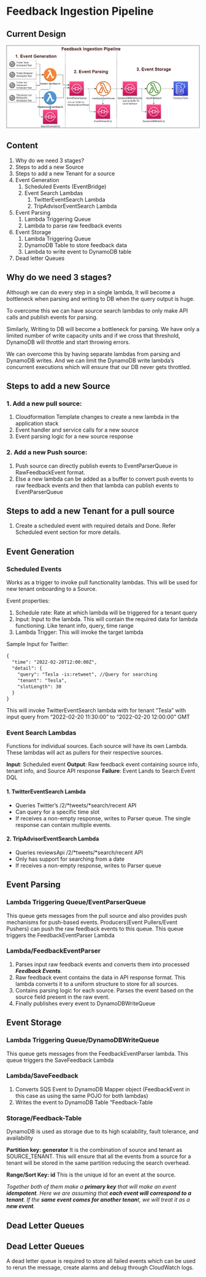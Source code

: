 # Feedback Ingestion Pipeline

## Current Design
![Design](image/FeedbackIngestionPipelineDesign.png?raw=true "Feedback Ingestion Pipeline Design")

## Content

1. Why do we need 3 stages?
2. Steps to add a new Source
3. Steps to add a new Tenant for a source
4. Event Generation
    1. Scheduled Events (EventBridge)
    2. Event Search Lambdas
        1. TwitterEventSearch Lambda
        2. TripAdvisorEventSearch Lambda
5. Event Parsing
    1. Lambda Triggering Queue
    2. Lambda to parse raw feedback events
6. Event Storage
    1. Lambda Triggering Queue
    2. DynamoDB Table to store feedback data
    3. Lambda to write event to DynamoDB table
7. Dead letter Queues

## Why do we need 3 stages?

Although we can do every step in a single lambda, It will become a bottleneck when parsing and writing to DB when the query output is huge.

To overcome this we can have source search lambdas to only make API calls and publish events for parsing.

Similarly, Writing to DB will become a bottleneck for parsing. We have only a limited number of write capacity units and if we cross that threshold, DynamoDB will throttle and start throwing errors.

We can overcome this by having separate lambdas from parsing and DynamoDB writes. And we can limit the DynamoDB write lambda’s concurrent executions which will ensure that our DB never gets throttled.

## Steps to add a new Source

### 1.  Add a new pull source:

1. Cloudformation Template changes to create a new lambda in the application stack
2. Event handler and service calls for a new source
3. Event parsing logic for a new source response

### 2.  Add a new Push source:

1. Push source can directly publish events to EventParserQueue in RawFeedbackEvent format.
2. Else a new lambda can be added as a buffer to convert push events to raw feedback events and then that lambda can publish events to EventParserQueue

## Steps to add a new Tenant for a pull source

1. Create a scheduled event with required details and Done. Refer Scheduled event section for more details.

## Event Generation

### Scheduled Events

Works as a trigger to invoke pull functionality lambdas. This will be used for new tenant onboarding to a Source.

Event properties:

1. Schedule rate: Rate at which lambda will be triggered for a tenant query
2. Input: Input to the lambda. This will contain the required data for lambda functioning. Like tenant info, query, time range
3. Lambda Trigger: This will invoke the target lambda

Sample Input for Twitter:

```
{
  "time": "2022-02-20T12:00:00Z",
  "detail": {
    "query": "Tesla -is:retweet", //Query for searching 
    "tenant": "Tesla",
    "slotLength": 30
  }
}
```

This will invoke TwitterEventSearch lambda with for tenant “Tesla” with input query from “2022-02-20 11:30:00” to “2022-02-20 12:00:00” GMT


### Event Search Lambdas

Functions for individual sources. Each source will have its own Lambda. These lambdas will act as pullers for their respective sources.

**Input**: Scheduled event
**Output**: Raw feedback event containing source info, tenant info, and Source API response
**Failure**:  Event Lands to Search Event DQL

#### 1. TwitterEventSearch Lambda

* Queries Twitter’s /2/*tweets/*search/recent API
* Can query for a specific time slot
* If receives a non-empty response, writes to Parser queue. The single response can contain multiple events.

#### 2. TripAdvisorEventSearch Lambda

* Queries reviewsApi /2/*tweets/*search/recent API
* Only has support for searching from a date
* If receives a non-empty response, writes to Parser queue

## Event Parsing

### Lambda Triggering Queue/EventParserQueue

This queue gets messages from the pull source and also provides push mechanisms for push-based events.
Producers(Event Pullers/Event Pushers) can push the raw feedback events to this queue. This queue triggers the FeedbackEventParser Lambda

### Lambda/FeedbackEventParser

1. Parses input raw feedback events and converts them into processed ***Feedback Events***.
2. Raw feedback event contains the data in API response format. This lambda converts it to a uniform structure to store for all sources.
3. Contains parsing logic for each source. Parses the event based on the source field present in the raw event.
4. Finally publishes every event to DynamoDBWriteQueue

## Event Storage

### Lambda Triggering Queue/DynamoDBWriteQueue

This queue gets messages from the FeedbackEventParser lambda. This queue triggers the SaveFeedback Lambda

### Lambda/SaveFeedback

1. Converts SQS Event to DynamoDB Mapper object (FeedbackEvent in this case as using the same POJO for both lambdas)
2. Writes the event to DynamoDB Table “Feedback-Table

### Storage/Feedback-Table

DynamoDB is used as storage due to its high scalability, fault tolerance, and availability

**Partition key: generator**
It is the combination of source and tenant as SOURCE_TENANT. This will ensure that all the events from a source for a tenant will be stored in the same partition reducing the search overhead.

**Range/Sort Key: id**
This is the unique id for an event at the source.

*Together both of them make a **primary key** that will make an event **idempotent**. Here we are assuming that **each event will correspond to a tenant**. If the **same event comes for another tenan**t, we will treat it as a **new event**.*

## **Dead Letter Queues**

## **Dead Letter Queues**

A dead letter queue is required to store all failed events which can be used to rerun the message,  create alarms and debug through CloudWatch logs.


